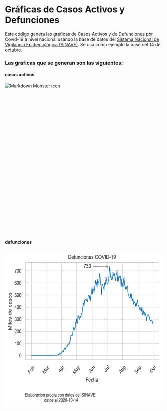 # Gráficas de Casos Activos y Defunciones

Este código genera las gráficas de Casos Activos y de Defunciones por Covid-19 a nivel nacional usando la base de datos del [Sistema Nacional de Vigilancia Epidemiológica (SINAVE)](https://www.gob.mx/salud/acciones-y-programas/sistema-nacional-de-vigilancia-epidemiologica). Se usa como ejemplo la base del 14 de octubre.

### Las gráficas que se generan son las siguientes:

#### casos activos
<img src="./img/casos_activo.png"
     alt="Markdown Monster icon"
     style="float: left; margin-right: 5px;"
     width="600" height="500" />

#### defunciones
 <img src="./img/defunciones2.png"
     alt="Markdown Monster icon"
     style="float: left; margin-right: 5px;"
     width="600" height="500" />
